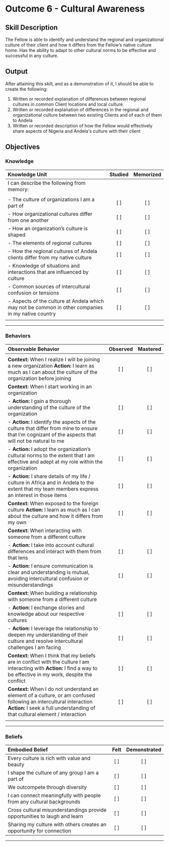 # Outcome 6 - Cultural Awareness


## Skill Description

The Fellow is able to identify and understand the regional and organizational culture of their client and how it differs from the Fellow’s native culture home. Has the ability to adapt to other cultural norms to be effective and successful in any culture.


## Output
After attaining this skill, and as a demonstration of it, I should be able to create the following:

1. Written or recorded explanation of differences between regional cultures in common Client locations and local culture.
2. Written or recorded explanation of differences in the regional and organizational culture between two existing Clients and of each of them to Andela
3. Written or recorded description of how the Fellow would effectively share aspects of Nigeria and Andela's culture with their client


## Objectives

### Knowledge


| Knowledge Unit | Studied | Memorized |
|:---|:---:|:---:|
| I can describe the following from memory: | | |
| | | |
| - The culture of organizations I am a part of | [ ] | [ ] |
| - How organizational cultures differ from one another  | [ ] | [ ] |
| - How an organization’s culture is shaped | [ ] | [ ] |
| - The elements of regional cultures | [ ] | [ ] |
| - How the regional cultures of Andela clients differ from my native culture | [ ] | [ ] |
| - Knowledge of situations and interactions that are influenced by culture | [ ] | [ ] |
| - Common sources of intercultural confusion or tensions | [ ] | [ ] |
| - Aspects of the culture at Andela which may not be common in other companies in my native country | [ ] | [ ] |
| | | |

---

### Behaviors

| Observable Behavior | Observed | Mastered |
|:---|:---:|:---:|
| | | |
| **Context:** When I realize I will be  joining a new organization **Action:** I learn as much as I can about the culture of the organization before joining | [ ] | [ ] |
| **Context:** When I start working in an organization | | |
| - **Action:** I gain a thorough understanding of the culture of the organization | [ ] | [ ] |
| - **Action:** I identify the aspects of the culture that differ from mine to ensure that I'm cognizant of the aspects that will not be natural to me | [ ] | [ ] |
| - **Action:** I adopt the organization’s cultural norms to the extent that I am effective and adept at my role within the organization | [ ] | [ ] |
| - **Action:** I share details of my life / culture in Africa and in Andela to the extent that my team members express an interest in those items | [ ] | [ ] |
| **Context:** When exposed to the foreign culture **Action:** I learn as much as I can about the culture and how it differs from my own | [ ] | [ ] |
| **Context:** When interacting with someone from a different culture | | |
| - **Action:** I take into account cultural differences and interact with them from that lens | [ ] | [ ] |
| - **Action:** I ensure communication is clear and understanding is mutual, avoiding intercultural confusion or misunderstandings  | [ ] | [ ] |
| **Context:** When building a relationship with someone from a different culture | | |
| - **Action:** I exchange stories and knowledge about our respective cultures | [ ] | [ ] |
| - **Action:** I leverage the relationship to deepen my understanding of their culture and resolve intercultural challenges I am facing | [ ] | [ ] |
| **Context:** When I think that my beliefs are in conflict with the culture I am interacting with **Action:** I find a way to be effective in my work, despite the conflict | [ ] | [ ] |
| **Context:** When I do not understand an element of a culture, or am confused following an intercultural interaction **Action:** I seek a full understanding of that cultural element / interaction | [ ] | [ ] |
| | | |

---


### Beliefs


| Embodied Belief | Felt | Demonstrated |
|:---|:---:|:---:|
| Every culture is rich with value and beauty | [ ] | [ ] |
| I shape the culture of any group I am a part of | [ ] | [ ] |
| We outcompete through diversity | [ ] | [ ] |
| I can connect meaningfully with people from any cultural backgrounds | [ ] | [ ] |
| Cross cultural misunderstandings provide opportunities to laugh and learn | [ ] | [ ] |
| Sharing my culture with others creates an opportunity for connection | [ ] | [ ] |
---